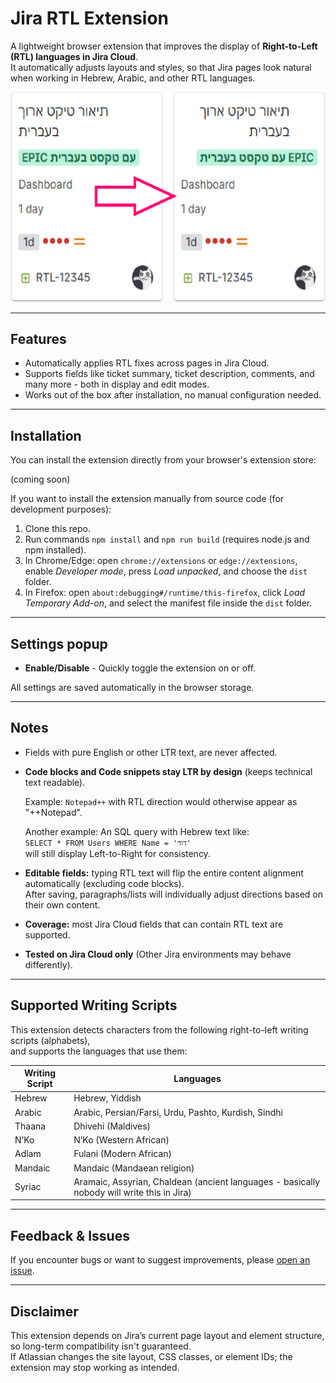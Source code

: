 # Jira RTL Extension

A lightweight browser extension that improves the display of **Right-to-Left (RTL) languages in Jira Cloud**.  
It automatically adjusts layouts and styles, so that Jira pages look natural when working in Hebrew, Arabic, and other RTL languages.

![Screenshot of Jira RTL Extension](promotion/promo1.png)

---

## Features
- Automatically applies RTL fixes across pages in Jira Cloud.
- Supports fields like ticket summary, ticket description, comments, and many more - both in display and edit modes.
- Works out of the box after installation, no manual configuration needed.

---

## Installation
You can install the extension directly from your browser's extension store:

(coming soon)

If you want to install the extension manually from source code (for development purposes):
1. Clone this repo.
2. Run commands `npm install` and `npm run build` (requires node.js and npm installed).
3. In Chrome/Edge: open `chrome://extensions` or `edge://extensions`, enable *Developer mode*, press *Load unpacked*, and choose the `dist` folder.
4. In Firefox: open `about:debugging#/runtime/this-firefox`, click *Load Temporary Add-on*, and select the manifest file inside the `dist` folder.

---

## Settings popup
- **Enable/Disable** - Quickly toggle the extension on or off.  

All settings are saved automatically in the browser storage.

---

## Notes
- Fields with pure English or other LTR text, are never affected.
- **Code blocks and Code snippets stay LTR by design** (keeps technical text readable).
  
  Example: `Notepad++` with RTL direction would otherwise appear as "++Notepad".
  
  Another example: An SQL query with Hebrew text like:  
  `SELECT * FROM Users WHERE Name = 'דוד'`  
  will still display Left-to-Right for consistency.
- **Editable fields:** typing RTL text will flip the entire content alignment automatically (excluding code blocks).  
After saving, paragraphs/lists will individually adjust directions based on their own content.
- **Coverage:** most Jira Cloud fields that can contain RTL text are supported.
- **Tested on Jira Cloud only** (Other Jira environments may behave differently).

---

## Supported Writing Scripts

This extension detects characters from the following right-to-left writing scripts (alphabets),  
and supports the languages that use them:

| Writing Script | Languages |
|----------------|-----------|
| Hebrew         | Hebrew, Yiddish |
| Arabic         | Arabic, Persian/Farsi, Urdu, Pashto, Kurdish, Sindhi |
| Thaana         | Dhivehi (Maldives) |
| N’Ko           | N’Ko (Western African) |
| Adlam          | Fulani (Modern African) |
| Mandaic        | Mandaic (Mandaean religion) |
| Syriac         | Aramaic, Assyrian, Chaldean (ancient languages - basically nobody will write this in Jira) |

---

## Feedback & Issues
If you encounter bugs or want to suggest improvements, please [open an issue](../../issues).

---

## Disclaimer
This extension depends on Jira’s current page layout and element structure, so long-term compatibility isn't guaranteed.  
If Atlassian changes the site layout, CSS classes, or element IDs; the extension may stop working as intended.